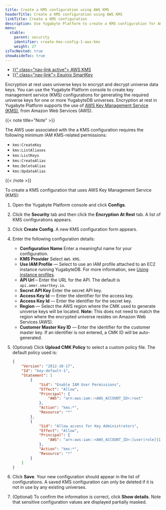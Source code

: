 ```yaml
---
title: Create a KMS configuration using AWS KMS
headerTitle: Create a KMS configuration using AWS KMS
linkTitle: Create a KMS configuration
description: Use Yugabyte Platform to create a KMS configuration for Amazon Web Services (AWS) KMS.
menu:
  stable:
    parent: security
    identifier: create-kms-config-1-aws-kms
    weight: 27
isTocNested: true
showAsideToc: true
---
```


<ul class="nav nav-tabs-alt nav-tabs-yb">

  <li >
    <a href="{{< relref "./aws-kms.md" >}}" class="nav-link active">
      <i class="icon-postgres" aria-hidden="true"></i>
      AWS KMS
    </a>
  </li>

  <li >
    <a href="{{< relref "./equinix-smartkey.md" >}}" class="nav-link">
      <i class="icon-cassandra" aria-hidden="true"></i>
      Equinix SmartKey
    </a>
  </li>

</ul>

Encryption at rest uses universe keys to encrypt and decrypt universe data keys. You can use the Yugabyte Platform console to create key management service (KMS) configurations for generating the required universe keys for one or more YugabyteDB universes. Encryption at rest in Yugabyte Platform supports the use of [AWS Key Management Service (KMS)](https://aws.amazon.com/kms/), from Amazon Web Services (AWS).

{{< note title="Note" >}}

The AWS user associated with the a KMS configuration requires the following minimum IAM KMS-related permissions:

- `kms:CreateKey`
- `kms:ListAliases`
- `kms:ListKeys`
- `kms:CreateAlias`
- `kms:DeleteAlias`
- `kms:UpdateAlias`

{{< /note >}}

To create a KMS configuration that uses AWS Key Management Service (KMS):

1. Open the Yugabyte Platform console and click **Configs**.
2. Click the **Security** tab and then click the **Encryption At Rest** tab. A list of KMS configurations appears.
3. Click **Create Config**. A new KMS configuration form appears.
4. Enter the following configuration details:

    - **Configuration Name** Enter a meaningful name for your configuration.
    - **KMS Provider** Select `AWS KMS`.
    - **Use IAM Profile** — Select to use an IAM profile attached to an EC2 instance running YugabyteDB. For more information, see [Using instance profiles](https://docs.aws.amazon.com/IAM/latest/UserGuide/id_roles_use_switch-role-ec2_instance-profiles.html).
    - **API Url** – Enter the URL for the API. The default is `api.amer.smartkey.io`.
    - **Secret API Key** Enter the secret API key.
    - **Access Key Id** — Enter the identifier for the access key.
    - **Access Key Id** — Enter the identifier for the secret key.
    - **Region** — Select the AWS region where the CMK used to generate universe keys will be located. **Note:** This does not need to match the region where the encrypted universe resides on Amazon Web Services (AWS).
    - **Customer Master Key ID** — Enter the identifier for the customer master key. If an identifier is not entered, a CMK ID will be auto-generated.

5. (Optional) Click **Upload CMK Policy** to select a custom policy file. The default policy used is:

    ```json
    {
        "Version": "2012-10-17",
        "Id": "key-default-1",
        "Statement": [
            {
                "Sid": "Enable IAM User Permissions",
                "Effect": "Allow",
                "Principal": {
                    "AWS": "arn:aws:iam::<AWS_ACCOUNT_ID>:root"
                },
                "Action": "kms:*",
                "Resource": "*"
            },
            {
                "Sid": "Allow access for Key Administrators",
                "Effect": "Allow",
                "Principal": {
                    "AWS": "arn:aws:iam::<AWS_ACCOUNT_ID>:[user|role]{1}/[<USER_NAME>|<ROLE_NAME>]{1}"
                },
                "Action": "kms:*",
                "Resource": "*"
            }
        ]
    }

    ```

6. Click **Save**. Your new configuration should appear in the list of configurations. A saved KMS configuration can only be deleted if it is not in use by any existing universes.

7. (Optional) To confirm the information is correct, click **Show details**. Note that sensitive configuration values are displayed partially masked.
